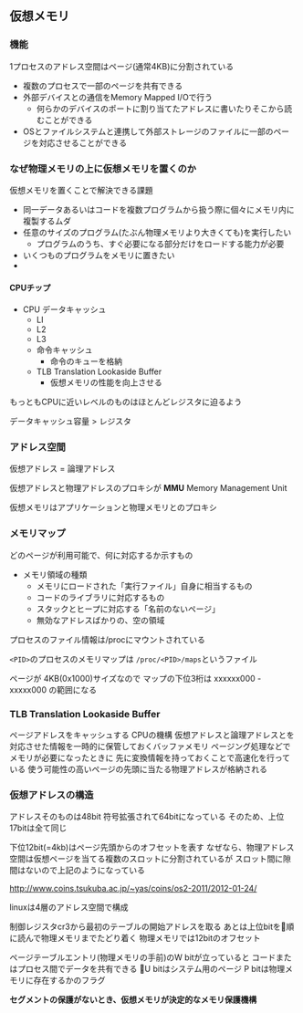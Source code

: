 ## 仮想メモリ

### 機能

1プロセスのアドレス空間はページ(通常4KB)に分割されている

- 複数のプロセスで一部のページを共有できる
- 外部デバイスとの通信をMemory Mapped I/Oで行う
    - 何らかのデバイスのポートに割り当てたアドレスに書いたりそこから読むことができる
- OSとファイルシステムと連携して外部ストレージのファイルに一部のページを対応させることができる

### なぜ物理メモリの上に仮想メモリを置くのか

仮想メモリを置くことで解決できる課題
- 同一データあるいはコードを複数プログラムから扱う際に個々にメモリ内に複製するムダ
- 任意のサイズのプログラム(たぶん物理メモリより大きくても)を実行したい
    - プログラムのうち、すぐ必要になる部分だけをロードする能力が必要
- いくつものプログラムをメモリに置きたい
- 

#### CPUチップ

- CPU データキャッシュ
    - LI
    - L2
    - L3
    - 命令キャッシュ
        - 命令のキューを格納
    - TLB   Translation Lookaside Buffer
        - 仮想メモリの性能を向上させる

もっともCPUに近いレベルのものはほとんどレジスタに迫るよう

データキャッシュ容量 > レジスタ


### アドレス空間

仮想アドレス = 論理アドレス

仮想アドレスと物理アドレスのプロキシが
**MMU** Memory Management Unit

仮想メモリはアプリケーションと物理メモリとのプロキシ


### メモリマップ

どのページが利用可能で、何に対応するか示すもの

- メモリ領域の種類
    - メモリにロードされた「実行ファイル」自身に相当するもの
    - コードのライブラリに対応するもの
    - スタックとヒープに対応する「名前のないページ」
    - 無効なアドレスばかりの、空の領域

プロセスのファイル情報は/procにマウントされている

`<PID>`のプロセスのメモリマップは
`/proc/<PID>/maps`というファイル

ページが 4KB(0x1000)サイズなので マップの下位3桁は
xxxxxx000 - xxxxx000 の範囲になる

### TLB Translation Lookaside Buffer

ページアドレスをキャッシュする
CPUの機構
仮想アドレスと論理アドレスとを対応させた情報を一時的に保管しておくバッファメモリ
ページング処理などでメモリが必要になったときに
先に変換情報を持っておくことで高速化を行っている
使う可能性の高いページの先頭に当たる物理アドレスが格納される

### 仮想アドレスの構造

アドレスそのものは48bit
符号拡張されて64bitになっている
そのため、上位17bitは全て同じ

下位12bit(=4kb)はページ先頭からのオフセットを表す
なぜなら、物理アドレス空間は仮想ページを当てる複数のスロットに分割されているが
スロット間に隙間はないので上記のようになっている

http://www.coins.tsukuba.ac.jp/~yas/coins/os2-2011/2012-01-24/

linuxは4層のアドレス空間で構成

制御レジスタcr3から最初のテーブルの開始アドレスを取る
あとは上位bitを順に読んで物理メモリまでたどり着く
物理メモリでは12bitのオフセット

ページテーブルエントリ(物理メモリの手前)のW bitが立っていると
コードまたはプロセス間でデータを共有できる
U bitはシステム用のページ
P bitは物理メモリに存在するかのフラグ

**セグメントの保護がないとき、仮想メモリが決定的なメモリ保護機構**



